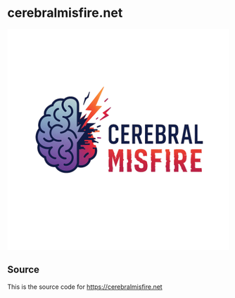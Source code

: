 # cerebralmisfire.net

![cerebralmisfire.net](images/cerebralmisfire.png)

## Source

This is the source code for https://cerebralmisfire.net


